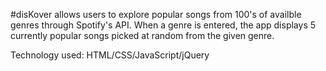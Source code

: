 #disKover allows users to explore popular songs from 100's of availble genres through Spotify's API. When a genre is entered, the app displays 5 currently popular songs picked at random from the given genre.  

Technology used: HTML/CSS/JavaScript/jQuery


